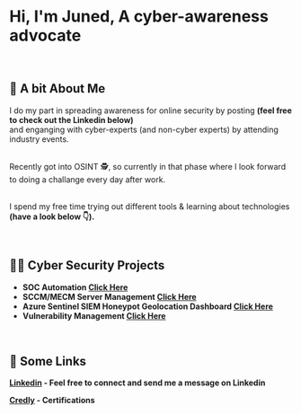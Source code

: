 <h1>Hi, I'm Juned, A cyber-awareness advocate<br/></h1>


<br/>
<h2>🧐 A bit About Me</h2>
I do my part in spreading awareness for online security by posting <b>(feel free to check out the Linkedin below)</b><br/>
and enganging with cyber-experts (and non-cyber experts) by attending industry events.<br/><br/>

Recently got into OSINT 🕵️, so currently in that phase where I look forward to doing a challange every day after work.<br/><br/>

I spend my free time trying out different tools & learning about technologies <b>(have a look below 👇).<br/>


<br/>
<h2>👨‍💻 Cyber Security Projects</h2>

- <b>SOC Automation</b> [Click Here](https://github.com/JunedConnect/SOC_Automation/)
- <b>SCCM/MECM Server Management</b> [Click Here](https://github.com/JunedConnect/SCCM-MECM_Server_Management)
- <b>Azure Sentinel SIEM Honeypot Geolocation Dashboard</b> [Click Here](https://github.com/JunedConnect/SCCM-MECM_Server_Management)
- <b>Vulnerability Management</b> [Click Here](https://github.com/JunedConnect/Vulnerability_Scanning)

<br/>
<h2>🔗 Some Links</h2>
<a href="https://www.linkedin.com/in/juned-connect/">Linkedin</a> - Feel free to connect and send me a message on Linkedin<br/>

<a href="https://www.credly.com/users/juned-ahmed.cbc69ec9">Credly</a> - Certifications


<!--
**JunedConnect/JunedConnect** is a ✨ _special_ ✨ repository because its `README.md` (this file) appears on your GitHub profile.

Here are some ideas to get you started:

- 🔭 I’m currently working on ...
- 🌱 I’m currently learning ...
- 👯 I’m looking to collaborate on ...
- 🤔 I’m looking for help with ...
- 💬 Ask me about ...
- 📫 How to reach me: ...
- 😄 Pronouns: ...
- ⚡ Fun fact: ...
-->
